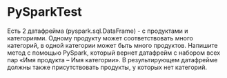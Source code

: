 # PySparkTest
Есть 2 датафрейма (pyspark.sql.DataFrame) - с продуктами и категориями. Одному продукту может соответствовать много категорий, в одной категории может быть много продуктов. Напишите метод с помощью PySpark, который вернет датафрейм с набором всех пар «Имя продукта – Имя категории». В результирующем датафрейме должны также присутствовать продукты, у которых нет категорий.
